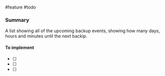 #feature
#todo 

### Summary
A list showing all of the upcoming backup events, showing how many days, hours and minutes until the next backip.

#### To implement
- [ ] 
- [ ] 
- [ ] 